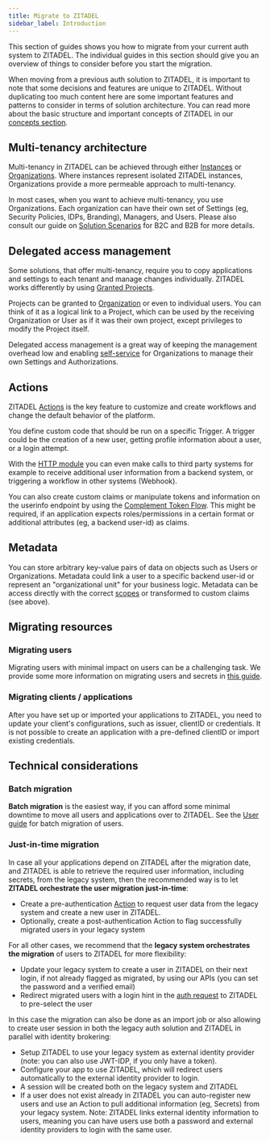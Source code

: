 ```yaml
---
title: Migrate to ZITADEL
sidebar_label: Introduction
---
```


This section of guides shows you how to migrate from your current auth system to ZITADEL.
The individual guides in this section should give you an overview of things to consider before you start the migration.

When moving from a previous auth solution to ZITADEL, it is important to note that some decisions and features are unique to ZITADEL.
Without duplicating too much content here are some important features and patterns to consider in terms of solution architecture.
You can read more about the basic structure and important concepts of ZITADEL in our [concepts section](/docs/concepts/).

## Multi-tenancy architecture

Multi-tenancy in ZITADEL can be achieved through either [Instances](/docs/concepts/structure/instance) or [Organizations](/docs/concepts/structure/organizations).
Where instances represent isolated ZITADEL instances, Organizations provide a more permeable approach to multi-tenancy.

In most cases, when you want to achieve multi-tenancy, you use Organizations. Each organization can have their own set of Settings (eg, Security Policies, IDPs, Branding), Managers, and Users.
Please also consult our guide on [Solution Scenarios](/docs/guides/solution-scenarios/introduction) for B2C and B2B for more details.

## Delegated access management

Some solutions, that offer multi-tenancy, require you to copy applications and settings to each tenant and manage changes individually.
ZITADEL works differently by using [Granted Projects](/docs/concepts/structure/granted_projects).

Projects can be granted to [Organization](/docs/concepts/structure/projects#granted-organizations) or even to individual users.
You can think of it as a logical link to a Project, which can be used by the receiving Organization or User as if it was their own project, except privileges to modify the Project itself.

Delegated access management is a great way of keeping the management overhead low and enabling [self-service](/docs/concepts/features/selfservice#managers-in-delegation) for Organizations to manage their own Settings and Authorizations.

## Actions

ZITADEL [Actions](/docs/apis/actions/introduction) is the key feature to customize and create workflows and change the default behavior of the platform.

You define custom code that should be run on a specific Trigger.
A trigger could be the creation of a new user, getting profile information about a user, or a login attempt.

With the [HTTP module](/docs/apis/actions/modules) you can even make calls to third party systems for example to receive additional user information from a backend system, or triggering a workflow in other systems (Webhook).

You can also create custom claims or manipulate tokens and information on the userinfo endpoint by using the [Complement Token Flow](/docs/apis/actions/complement-token).
This might be required, if an application expects roles/permissions in a certain format or additional attributes (eg, a backend user-id) as claims.

## Metadata

You can store arbitrary key-value pairs of data on objects such as Users or Organizations.
Metadata could link a user to a specific backend user-id or represent an "organizational unit" for your business logic.
Metadata can be access directly with the correct [scopes](/docs/apis/openidoauth/scopes#reserved-scopes) or transformed to custom claims (see above).

## Migrating resources

### Migrating users

Migrating users with minimal impact on users can be a challenging task.
We provide some more information on migrating users and secrets in [this guide](./users.md).

### Migrating clients / applications

After you have set up or imported your applications to ZITADEL, you need to update your client's configurations, such as issuer, clientID or credentials.
It is not possible to create an application with a pre-defined clientID or import existing credentials.

## Technical considerations

### Batch migration

**Batch migration** is the easiest way, if you can afford some minimal downtime to move all users and applications over to ZITADEL.
See the [User guide](./users.md) for batch migration of users.

### Just-in-time migration

In case all your applications depend on ZITADEL after the migration date, and ZITADEL is able to retrieve the required user information, including secrets, from the legacy system, then the recommended way is to let **ZITADEL orchestrate the user migration just-in-time**:

- Create a pre-authentication [Action](/docs/apis/actions/introduction) to request user data from the legacy system and create a new user in ZITADEL.
- Optionally, create a post-authentication Action to flag successfully migrated users in your legacy system

For all other cases, we recommend that the **legacy system orchestrates the migration** of users to ZITADEL for more flexibility:

- Update your legacy system to create a user in ZITADEL on their next login, if not already flagged as migrated, by using our APIs (you can set the password and a verified email)
- Redirect migrated users with a login hint in the [auth request](https://zitadel.com/playgrounds/oidc) to ZITADEL to pre-select the user

In this case the migration can also be done as an import job or also allowing to create user session in both the legacy auth solution and ZITADEL in parallel with identity brokering:

- Setup ZITADEL to use your legacy system as external identity provider (note: you can also use JWT-IDP, if you only have a token).
- Configure your app to use ZITADEL, which will redirect users automatically to the external identity provider to login.
- A session will be created both on the legacy system and ZITADEL
- If a user does not exist already in ZITADEL you can auto-register new users and use an Action to pull additional information (eg, Secrets) from your legacy system. Note: ZITADEL links external identity information to users, meaning you can have users use both a password and external identity providers to login with the same user.
